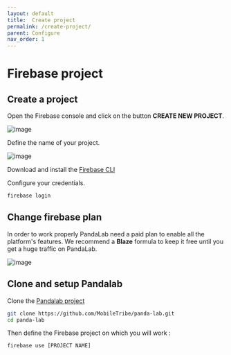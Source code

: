 ```yaml
---
layout: default
title:  Create project
permalink: /create-project/
parent: Configure
nav_order: 1
---
```


# Firebase project

## Create a project
Open the Firebase console and click on the button **CREATE NEW PROJECT**.

![image](/assets/firebase/firebase-create-new-project.png)

Define the name of your project.

![image](/assets/firebase/firebase-create-new-project-name.png)

Download and install the [Firebase CLI](https://firebase.google.com/docs/cli)

Configure your credentials.
```bash
firebase login
```

## Change firebase plan

In order to work properly PandaLab need a paid plan to enable all the platform's features. 
We recommend a **Blaze** formula to keep it free until you get a huge traffic on PandaLab.

![image](/assets/firebase/firebase-plan.png)


## Clone and setup Pandalab

Clone the [Pandalab project](https://github.com/MobileTribe/panda-lab) 
```bash
git clone https://github.com/MobileTribe/panda-lab.git
cd panda-lab
```

Then define the Firebase project on which you will work :
```bash
firebase use [PROJECT NAME]
```


